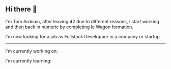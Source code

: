 ## Hi there 👋

I'm Tom Ardouin, after leaving 42 due to different reasons, i start working and then back in numeric by completing le Wagon formation.

I'm now looking for a job as Fullstack Developper in a company or startup

------------------------------------------------------------

I'm currently working on:


I'm currently learning:
<!--
**tomardouin/tomardouin** is a ✨ _special_ ✨ repository because its `README.md` (this file) appears on your GitHub profile.

Here are some ideas to get you started:
I'm currently working on

I'm currently learning


- 🔭 I’m currently working on ...
- 🌱 I’m currently learning ...
- 👯 I’m looking to collaborate on ...
- 🤔 I’m looking for help with ...
- 💬 Ask me about ...
- 📫 How to reach me: ...
- 😄 Pronouns: ...
- ⚡ Fun fact: ...
-->
